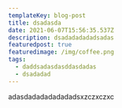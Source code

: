 ```yaml
---
templateKey: blog-post
title: dsadasda
date: 2021-06-07T15:56:35.537Z
description: dsadadadadadsadas
featuredpost: true
featuredimage: /img/coffee.png
tags:
  - daddsadasdasddasdadas
  - dsadadad
---
```

adasdadadadadadadsxzczxczxc